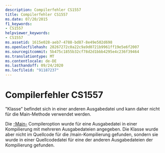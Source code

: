 ```yaml
---
description: Compilerfehler CS1557
title: Compilerfehler CS1557
ms.date: 07/20/2015
f1_keywords:
- CS1557
helpviewer_keywords:
- CS1557
ms.assetid: 1615e028-aeb7-4788-bd87-8e49e502d698
ms.openlocfilehash: 28267272c0a22c9a9d0721b9961ff19e5e6f2007
ms.sourcegitcommit: 5b475c1855b32cf78d2d1bbb4295e4c236f39464
ms.translationtype: MT
ms.contentlocale: de-DE
ms.lasthandoff: 09/24/2020
ms.locfileid: "91187237"
---
```

# <a name="compiler-error-cs1557"></a>Compilerfehler CS1557

"Klasse" befindet sich in einer anderen Ausgabedatei und kann daher nicht für die Main-Methode verwendet werden.  
  
 Die [-Main-](../language-reference/compiler-options/main-compiler-option.md) Compileroption wurde für eine Ausgabedatei in einer Kompilierung mit mehreren Ausgabedateien angegeben. Die Klasse wurde aber nicht im Quellcode für die /main-Kompilierung gefunden, sondern sie wurde in einer Quellcodedatei für eine der anderen Ausgabedateien der Kompilierung gefunden.
